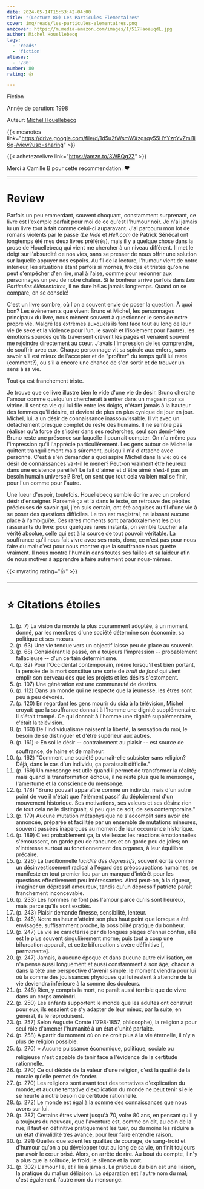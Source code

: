 ```yaml
---
date: 2024-05-14T15:53:42-04:00
title: "(Lecture 80) Les Particules Elementaires"
cover: img/reads/les-particules-elementaires.png
amzcover: https://m.media-amazon.com/images/I/517HaoauqdL.jpg
author: Michel Houellebecq
tags:
  - 'reads'
  - 'fiction'
aliases:
  - '/80'
number: 80
rating: 👍

---
```


Fiction

Année de parution: 1998

Auteur: [Michel Houellebecq](https://en.wikipedia.org/wiki/Michel_Houellebecq)

{{< mesnotes link="https://drive.google.com/file/d/1d5u2fWsmWXzgsqy55HYYzpYvZmI1i6q-/view?usp=sharing" >}}

{{< achetezcelivre link="https://amzn.to/3WBQg2Z" >}}

Merci à Camille B pour cette recommendation. :heart:

---

# Review

Parfois un peu emmerdant, souvent choquant, constamment surprenant, ce
livre est l'exemple parfait pour moi de ce qu'est l'humour noir. Je
n'ai jamais lu un livre tout à fait comme celui-ci auparavant. J'ai
parcouru
mon lot de romans violents par le passé (*Le Vide* et *Hell.com* de
Patrick Sénécal ont longtemps été mes deux livres préférés), mais il y a
quelque chose dans la prose de Houellebecq qui vient me chercher à un
niveau différent. Il met le doigt sur l'absurdité de nos vies, sans se presser de nous offrir une solution sur laquelle
appuyer nos espoirs. Au fil de la lecture, l'humour vient de notre
intérieur, les situations étant
parfois si mornes, froides et tristes qu'on ne peut s'empêcher d'en rire, mal à
l'aise, comme pour redonner aux personnages un peu de notre chaleur. Si le bonheur arrive parfois dans *Les Particules élémentaires*,
il ne dure hélas jamais longtemps. Quand on se compare, on se console!

C'est un livre sombre, où l'on a souvent envie de poser la question: À
quoi bon? Les événements que vivent Bruno et Michel, les personnages principaux du livre, nous mènent souvent à questionner le sens de notre propre vie.
Malgré les extrêmes auxquels ils font face tout au long de leur vie (le sexe et la violence pour l'un,
le savoir et l'isolement pour l'autre), les émotions sourdes qu'ils
traversent crèvent les pages et venaient
souvent me rejoindre directement au cœur. J'avais l'impression de les
comprendre, de souffrir avec eux. Chaque personnage vit sa
spirale aux enfers, sans savoir s'il est mieux de l'accepter et de
"profiter" du temps qu'il lui reste (comment?), ou s'il a encore une
chance de s'en sortir et de trouver un sens à sa vie.

Tout ça est franchement triste.

Je trouve que ce livre illustre bien le vide d'une vie de désir. Bruno
cherche l'amour comme quelqu'un chercherait à entrer dans un magasin par
sa vitrine. Il sent sa vie qui lui file entre les doigts, n'étant
jamais à la hauteur des femmes qu'il désire, et devient de
plus en plus cynique de jour en jour. Michel, lui, a un désir de
connaissance inassouvissable. Il vit avec un détachement presque complet
du reste des humains. Il ne semble pas réaliser qu'à force de
s'isoler dans ses recherches, seul son demi-frère Bruno reste une présence sur laquelle il
pourrait compter. On n'a même pas l'impression qu'il l'apprécie
particulièrement. Les gens autour de Michel le quittent tranquillement
mais sûrement,
puisqu'il n'a d'attache avec personne. C'est à s'en demander à quoi
aspire Michel dans la vie: où ce désir de connaissances va-t-il le
mener? Peut-on vraiment être heureux dans une existence pareille? Le
fait d'aimer et d'être aimé n'est-il pas un besoin humain universel?
Bref, on
sent que tout cela va bien mal se finir, pour l'un comme pour l'autre.

Une lueur d'espoir, toutefois. Houellebecq semble écrire avec un profond
désir d'enseigner. Parsemé ça et là dans le texte, on retrouve des pépites
précieuses de savoir qui, j'en suis certain, ont été acquises au fil
d'une vie à se poser des questions difficiles. Le ton est magistral, ne
laissant aucune place à l'ambiguïté. Ces rares moments sont
paradoxalement les plus rassurants du livre: pour quelques rares
instants, on semble toucher à la vérité absolue, celle qui est à la source de tout pouvoir véritable. La souffrance
qu'il nous fait vivre avec ses mots, donc, ce
n'est pas pour nous faire du mal: c'est pour nous montrer que la
souffrance nous guette vraiment. Il nous montre l'humain dans toutes ses
failles et sa laideur afin de nous motiver à apprendre à faire autrement
pour nous-mêmes.

{{< myrating rating="👍" >}}

---

# :star: Citations étoiles

1. (p. 7) La vision du monde la plus couramment adoptée, à un moment
   donné, par les membres d'une société détermine son économie, sa
   politique et ses mœurs.
1. (p. 63) Une vie tendue vers un objectif laisse peu de place au
   souvenir.
1. (p. 68) Considérant le passé, on a toujours l'impression --
   probablement fallacieuse -- d'un certain déterminisme.
1. (p. 82) Pour l'Occidental contemporain, même lorsqu'il est bien
   portant, la pensée de la mort constitue une sorte de *bruit de fond*
   qui vient emplir son cerveau dès que les projets et les désirs
   s'estompent.
1. (p. 107) Une génération est une communauté de destins.
1. (p. 112) Dans un monde qui ne respecte que la jeunesse, les êtres
   sont peu à peu dévorés.
1. (p. 120) En regardant les gens mourir du sida à la télévision, Michel
   croyait que la souffrance donnait à l'homme une dignité
   supplémentaire. Il s'était trompé. Ce qui donnait à l'homme une
   dignité supplémentaire, c'était la télévision.
1. (p. 160) De l'individualisme naissent la liberté, la sensation du
   moi, le besoin de se distinguer et d'être supérieur aux autres.
1. (p. 161) :star: En soi le désir -- contrairement au plaisir -- est
   source de souffrance, de haine et de malheur.
1. (p. 162) "Comment une société pourrait-elle subsister sans religion?
   Déjà, dans le cas d'un individu, ça paraissait difficile."
1. (p. 169) Un mensonge est utile quand il permet de transformer la
   réalité; mais quand la transformation échoue, il ne reste plus que le
   mensonge, l'amertume et la conscience du mensonge.
1. (p. 178) "Bruno pouvait apparaître comme un individu, mais d'un autre
   point de vue il n'était que l'élément passif du déploiement d'un
   mouvement historique. Ses motivations, ses valeurs et ses désirs:
   rien de tout cela ne le distinguait, si peu que ce soit, de ses
   contemporains."
1. (p. 179) Aucune mutation métaphysique ne s'accomplit sans avoir été
   annoncée, préparée et facilitée par un ensemble de mutations
   mineures, souvent passées inaperçues au moment de leur occurrence
   historique.
1. (p. 189) C'est probablement ça, la vieillesse: les réactions
   émotionnelles s'émoussent, on garde peu de rancunes et on garde peu
   de joies; on s'intéresse surtout au fonctionnement des organes, à
   leur équilibre précaire.
1. (p. 226) La traditionnelle *lucidité des dépressifs*, souvent écrite
   comme un désinvestissement radical à l'égard des préoccupations
   humaines, se manifeste en tout premier lieu par un manque d'intérêt
   pour les questions effectivement peu intéressantes. Ainsi peut-on, à
   la rigueur, imaginer un dépressif amoureux, tandis qu'un dépressif
   patriote paraît franchement inconcevable.
1. (p. 233) Les hommes ne font pas l'amour parce qu'ils sont heureux,
   mais parce qu'ils sont excités.
1. (p. 243) Plaisir demande finesse, sensibilité, lenteur.
1. (p. 245) Notre malheur n'atteint son plus haut point que lorsque a
   été envisagée, suffisamment proche, la possibilité pratique du
   bonheur.
1. (p. 247) La vie se caractérise par de longues plages d'ennui confus,
   elle est le plus souvent singulièrement morne; puis tout à coup une
   bifurcation apparaît, et cette bifurcation s'avère définitive
   [, permanente].
1. (p. 247) Jamais, à aucune époque et dans aucune autre civilisation,
   on n'a pensé aussi longuement et aussi constamment à son âge; chacun
   a dans la tête une perspective d'avenir simple: le moment viendra
   pour lui où la somme des jouissances physiques qui lui restent à
   attendre de la vie deviendra inférieure à la somme des douleurs.
1. (p. 248) Rien, y compris la mort, ne paraît aussi terrible que de
   vivre dans un corps amoindri.
1. (p. 250) Les enfants supportent le monde que les adultes ont
   construit pour eux, ils essaient de s'y adapter de leur mieux, par la
   suite, en général, ils le reproduisent.
1. (p. 257) Selon Auguste Comte (1798-1857, philosophe), la religion a pour seul
   rôle d'amener l'humanité à un état d'unité parfaite.
1. (p. 258) À partir du moment où on ne croit plus à la vie éternelle,
   il n'y a plus de religion possible.
1. (p. 270) :star: Aucune puissance économique, politique, sociale ou
   religieuse n'est capable de tenir face à l'évidence de la certitude
   rationnelle.
1. (p. 270) Ce qui décide de la valeur d'une religion, c'est la qualité
   de la morale qu'elle permet de fonder.
1. (p. 270) Les religions sont avant tout des tentatives d'explication
   du monde; et aucune tentative d'explication du monde ne peut tenir si
   elle se heurte à notre besoin de certitude rationnelle.
1. (p. 272) Le monde est égal à la somme des connaissances que nous
   avons sur lui.
1. (p. 287) Certains êtres vivent jusqu'à 70, voire 80 ans, en pensant
   qu'il y a toujours du nouveau, que l'aventure est, comme on dit, au
   coin de la rue; il faut en définitive pratiquement les tuer, ou du
   moins les réduire à un état d'invalidité très avancé, pour leur faire
   entendre raison.
1. (p. 291) Quelles que soient les qualités de courage, de sang-froid et
   d'humour qu'on a pu développer tout au long de sa vie, on finit
   toujours par avoir le cœur brisé. Alors, on arrête de rire. Au bout
   du compte, il n'y a plus que la solitude, le froid, le silence et la
   mort.
1. (p. 302) L'amour lie, et il lie à jamais. La pratique du bien est une
   liaison, la pratique du mal un déliaison. La séparation est l'autre
   nom du mal; c'est également l'autre nom du mensonge.
